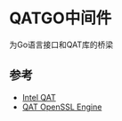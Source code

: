 
# QATGO中间件
为Go语言接口和QAT库的桥梁

## 参考
- [Intel QAT](https://01.org/intel-quickassist-technology)
- [QAT OpenSSL Engine](https://github.com/01org/QAT_Engine)